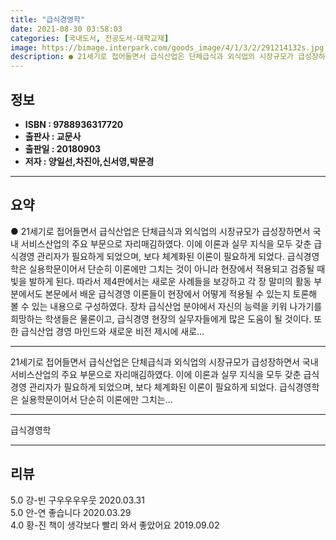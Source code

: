 ```yaml
---
title: "급식경영학"
date: 2021-08-30 03:58:03
categories: [국내도서, 전공도서-대학교재]
image: https://bimage.interpark.com/goods_image/4/1/3/2/291214132s.jpg
description: ● 21세기로 접어들면서 급식산업은 단체급식과 외식업의 시장규모가 급성장하면서 국내 서비스산업의 주요 부문으로 자리매김하였다. 이에 이론과 실무 지식을 모두 갖춘 급식경영 관리자가 필요하게 되었으며, 보다 체계화된 이론이 필요하게 되었다. 급식경영학은 실용학문이어서 단순히 이론에만 그
---
```


## **정보**

- **ISBN : 9788936317720**
- **출판사 : 교문사**
- **출판일 : 20180903**
- **저자 : 양일선,차진아,신서영,박문경**

------



## **요약**

●  21세기로 접어들면서 급식산업은 단체급식과 외식업의 시장규모가 급성장하면서 국내 서비스산업의 주요 부문으로 자리매김하였다. 이에 이론과 실무 지식을 모두 갖춘 급식경영 관리자가 필요하게 되었으며, 보다 체계화된 이론이 필요하게 되었다. 급식경영학은 실용학문이어서 단순히 이론에만 그치는 것이 아니라 현장에서 적용되고 검증될 때 빛을 발하게 된다. 따라서 제4판에서는 새로운 사례들을 보강하고 각 장 말미의 활동 부분에서도 본문에서 배운 급식경영 이론들이 현장에서 어떻게 적용될 수 있는지 토론해 볼 수 있는 내용으로 구성하였다. 장차 급식산업 분야에서 자신의 능력을 키워 나가기를 희망하는 학생들은 물론이고, 급식경영 현장의 실무자들에게 많은 도움이 될 것이다. 또한 급식산업 경영 마인드와 새로운 비전 제시에 새로...

------

21세기로 접어들면서 급식산업은 단체급식과 외식업의 시장규모가 급성장하면서 국내 서비스산업의 주요 부문으로 자리매김하였다. 이에 이론과 실무 지식을 모두 갖춘 급식경영 관리자가 필요하게 되었으며, 보다 체계화된 이론이 필요하게 되었다. 급식경영학은 실용학문이어서 단순히 이론에만 그치는... 

------


급식경영학 

------


## **리뷰** 

5.0 강-빈 구우우우우웃 2020.03.31 <br/>5.0 안-연 좋습니다 2020.03.29 <br/>4.0 황-진 책이 생각보다 빨리 와서 좋았어요 2019.09.02 <br/>